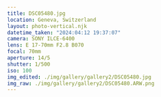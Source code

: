 ```yaml
---
title: DSC05480.jpg
location: Geneva, Switzerland
layout: photo-vertical.njk
datetime_taken: "2024:04:12 19:37:07"
camera: SONY ILCE-6400
lens: E 17-70mm F2.8 B070
focal: 70mm
aperture: 14/5
shutter: 1/500
iso: 100
img_edited: ./img/gallery/gallery2/DSC05480.jpg
img_raw: ./img/gallery/gallery2/DSC05480.ARW.png
---
```

